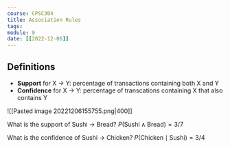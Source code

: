 ```yaml
---
course: CPSC304
title: Association Rules
tags:
module: 9
date: [[2022-12-06]]
---
```


## Definitions
- **Support** for X -> Y: percentage of transactions containing both X and Y
- **Confidence** for X -> Y: percentage of transcations containing X that also contains Y

![[Pasted image 20221206155755.png|400]]

What is the support of Sushi -> Bread?
$P(\text{Sushi} \land \text{Bread}) = 3/7$

What is the confidence of Sushi -> Chicken?
$P(\text{Chicken} \mid \text{Sushi}) = 3/4$

